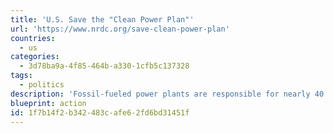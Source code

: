 ```yaml
---
title: 'U.S. Save the "Clean Power Plan"'
url: 'https://www.nrdc.org/save-clean-power-plan'
countries:
  - us
categories:
  - 3d78ba9a-4f85-464b-a330-1cfb5c137328
tags:
  - politics
description: 'Fossil-fueled power plants are responsible for nearly 40 percent of America’s carbon footprint. The Clean Power Plan calls for setting limits on this climate-warming pollution from these power plants, specifically at least 32 percent by 2030, compared to 2005 levels. By 2030, the Clean Power Plan could save the United States $20 billion in climate-related costs and deliver up to $34 billion in health benefits.'
blueprint: action
id: 1f7b14f2-b342-483c-afe6-2fd6bd31451f
---
```

